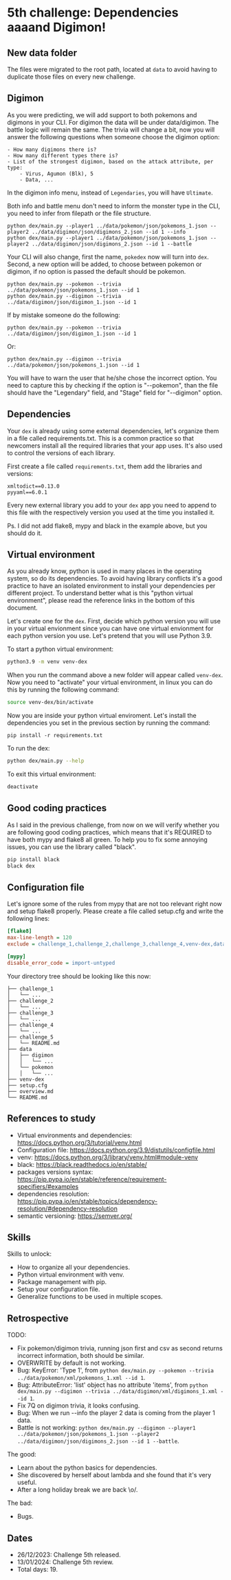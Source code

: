 # 5th challenge: Dependencies aaaand Digimon!

## New data folder

The files were migrated to the root path, located at `data` to avoid having to duplicate those files on every new challenge.

## Digimon

As you were predicting, we will add support to both pokemons and digimons in your CLI.
For digimon the data will be under data/digimon. The battle logic will remain the same. The trivia will change a bit, now you will answer the following questions when someone choose the digimon option:

```
- How many digimons there is?
- How many different types there is?
- List of the strongest digimon, based on the attack attribute, per type:
    - Virus, Agumon (Blk), 5
    - Data, ...
```

In the digimon info menu, instead of `Legendaries`, you will have `Ultimate`.

Both info and battle menu don't need to inform the monster type in the CLI, you need to infer from filepath or the file structure.

```
python dex/main.py --player1 ../data/pokemon/json/pokemons_1.json --player2 ../data/digimon/json/digimons_2.json --id 1 --info
python dex/main.py --player1 ../data/pokemon/json/pokemons_1.json --player2 ../data/digimon/json/digimons_2.json --id 1 --battle
```

Your CLI will also change, first the name, `pokedex` now will turn into `dex`. Second, a new option will be added, to choose between pokemon or digimon, if no option is passed the default should be pokemon.


```
python dex/main.py --pokemon --trivia ../data/pokemon/json/pokemons_1.json --id 1
python dex/main.py --digimon --trivia ../data/digimon/json/digimon_1.json --id 1
```

If by mistake someone do the following:

```
python dex/main.py --pokemon --trivia ../data/digimon/json/digimon_1.json --id 1
```

Or:

```
python dex/main.py --digimon --trivia ../data/pokemon/json/pokemons_1.json --id 1
```

You will have to warn the user that he/she chose the incorrect option. You need to capture this by checking if the option is "--pokemon", than the file should have the "Legendary" field, and "Stage" field for "--digimon" option.

## Dependencies

Your `dex` is already using some external dependencies, let's organize them in a file called requirements.txt. This is a common practice so that newcomers install all the required libraries that your app uses. It's also used to control the versions of each library.

First create a file called `requirements.txt`, them add the libraries and versions:

```
xmltodict==0.13.0
pyyaml==6.0.1
```

Every new external library you add to your `dex` app you need to append to this file with the respectively version you used at the time you installed it.

Ps. I did not add flake8, mypy and black in the example above, but you should do it.

## Virtual environment

As you already know, python is used in many places in the operating system, so do its dependencies. To avoid having library conflicts it's a good practice to have an isolated environment to install your dependencies per different project. To understand better what is this "python virtual environment", please read the reference links in the bottom of this document.

Let's create one for the `dex`. First, decide which python version you will use in your virtual envionment since you can have one virtual envionment for each python version you use. Let's pretend that you will use Python 3.9.

To start a python virtual environment:

```sh
python3.9 -m venv venv-dex
```

When you run the command above a new folder will appear called `venv-dex`. Now you need to "activate" your virtual environment, in linux you can do this by running the following command:

```sh
source venv-dex/bin/activate
```

Now you are inside your python virtual enviroment. Let's install the dependencies you set in the previous section by running the command:

```
pip install -r requirements.txt
```

To run the dex:

```sh
python dex/main.py --help
```

To exit this virtual environment:

```sh
deactivate
```

## Good coding practices

As I said in the previous challenge, from now on we will verify whether you are following good coding practices, which means that it's REQUIRED to have both mypy and flake8 all green. To help you to fix some annoying issues, you can use the library called "black".

```sh
pip install black
black dex
```

## Configuration file

Let's ignore some of the rules from mypy that are not too relevant right now and setup flake8 properly. Please create a file called setup.cfg and write the following lines:

```cfg
[flake8]
max-line-length = 120
exclude = challenge_1,challenge_2,challenge_3,challenge_4,venv-dex,data

[mypy]
disable_error_code = import-untyped
```

Your directory tree should be looking like this now:

```
├── challenge_1
│   └── ...
├── challenge_2
│   └── ...
├── challenge_3
│   └── ...
├── challenge_4
│   └── ...
├── challenge_5
│   └── README.md
├── data
│   ├── digimon
│   │   └── ...
│   └── pokemon
│   │   └── ...
├── venv-dex
├── setup.cfg
├── overview.md
└── README.md
```

## References to study

- Virtual environments and dependencies: https://docs.python.org/3/tutorial/venv.html
- Configuration file: https://docs.python.org/3.9/distutils/configfile.html
- venv: https://docs.python.org/3/library/venv.html#module-venv
- black: https://black.readthedocs.io/en/stable/
- packages versions syntax: https://pip.pypa.io/en/stable/reference/requirement-specifiers/#examples
- dependencies resolution: https://pip.pypa.io/en/stable/topics/dependency-resolution/#dependency-resolution
- semantic versioning: https://semver.org/

## Skills

Skills to unlock:
- How to organize all your dependencies.
- Python virtual environment with venv.
- Package management with pip.
- Setup your configuration file.
- Generalize functions to be used in multiple scopes.

## Retrospective

TODO:
- Fix pokemon/digimon trivia, running json first and csv as second returns incorrect information, both should be similar.
- OVERWRITE by default is not working.
- Bug: KeyError: 'Type 1', from `python dex/main.py --pokemon --trivia ../data/pokemon/xml/pokemons_1.xml --id 1`.
- Bug: AttributeError: 'list' object has no attribute 'items', from `python dex/main.py --digimon --trivia ../data/digimon/xml/digimons_1.xml --id 1`.
- Fix 7Q on digimon trivia, it looks confusing.
- Bug: When we run --info the player 2 data is coming from the player 1 data.
- Battle is not working: `python dex/main.py --digimon --player1 ../data/pokemon/json/pokemons_1.json --player2 ../data/digimon/json/digimons_2.json --id 1 --battle`.

The good:
- Learn about the python basics for dependencies.
- She discovered by herself about lambda and she found that it's very useful.
- After a long holiday break we are back \o/.

The bad:
- Bugs.

## Dates

- 26/12/2023: Challenge 5th released.
- 13/01/2024: Challenge 5th review.
- Total days: 19.
